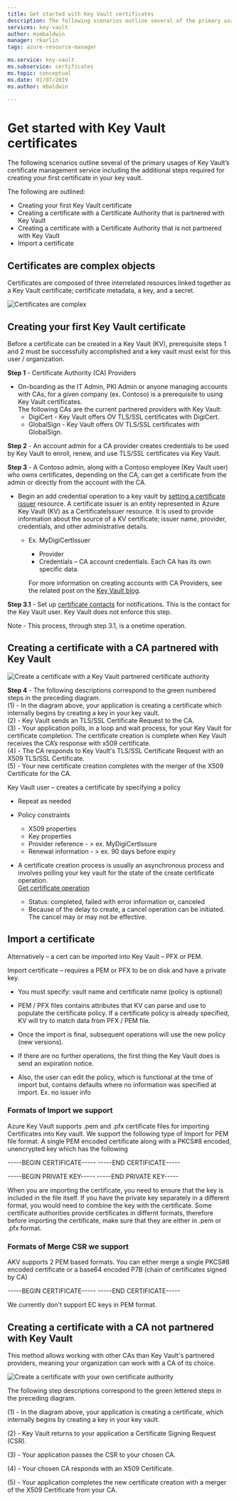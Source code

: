```yaml
---
title: Get started with Key Vault certificates
description: The following scenarios outline several of the primary usages of Key Vault’s certificate management service including the additional steps required for creating your first certificate in your key vault.
services: key-vault
author: msmbaldwin
manager: rkarlin
tags: azure-resource-manager

ms.service: key-vault
ms.subservice: certificates
ms.topic: conceptual
ms.date: 01/07/2019
ms.author: mbaldwin

---
```


# Get started with Key Vault certificates
The following scenarios outline several of the primary usages of Key Vault’s certificate management service including the additional steps required for creating your first certificate in your key vault.

The following are outlined:
- Creating your first Key Vault certificate
- Creating a certificate with a Certificate Authority that is partnered with Key Vault
- Creating a certificate with a Certificate Authority that is not partnered with Key Vault
- Import a certificate

## Certificates are complex objects
Certificates are composed of three interrelated resources linked together as a Key Vault certificate; certificate metadata, a key, and a secret.


![Certificates are complex](../media/azure-key-vault.png)


## Creating your first Key Vault certificate  
 Before a certificate can be created in a Key Vault (KV), prerequisite steps 1 and 2 must be successfully accomplished and a key vault must exist for this user / organization.  

**Step 1** - Certificate Authority (CA) Providers  
-   On-boarding as the IT Admin, PKI Admin or anyone managing accounts with CAs, for a given company (ex. Contoso)  is a prerequisite to using Key Vault certificates.  
    The following CAs are the current partnered providers with Key Vault:  
    -   DigiCert - Key Vault offers OV TLS/SSL certificates with DigiCert.  
    -   GlobalSign - Key Vault offers OV TLS/SSL certificates with GlobalSign.  

**Step 2** - An account admin for a CA provider creates credentials to be used by Key Vault to enroll, renew, and use TLS/SSL certificates via Key Vault.

**Step 3** - A Contoso admin, along with a Contoso employee (Key Vault user) who owns certificates, depending on the CA, can get a certificate from the admin or directly from the account with the CA.  

- Begin an add credential operation to a key vault by [setting a certificate issuer](/rest/api/keyvault/setcertificateissuer/setcertificateissuer) resource. A certificate issuer is an entity represented in Azure Key Vault (KV) as a CertificateIssuer resource. It is used to provide information about the source of a KV certificate; issuer name, provider, credentials, and other administrative details.
  - Ex. MyDigiCertIssuer  
    -   Provider  
    -   Credentials – CA account credentials. Each CA has its own specific data.  

    For more information on creating accounts with CA Providers, see the related post on the [Key Vault blog](https://aka.ms/kvcertsblog).  

**Step 3.1** - Set up [certificate contacts](/rest/api/keyvault/setcertificatecontacts/setcertificatecontacts) for notifications. This is the contact for the Key Vault user. Key Vault does not enforce this step.  

Note - This process, through step 3.1, is a onetime operation.  

## Creating a certificate with a CA partnered with Key Vault

![Create a certificate with a Key Vault partnered certificate authority](../media/certificate-authority-2.png)

**Step 4** - The following descriptions correspond to the green numbered steps in the preceding diagram.  
  (1) - In the diagram above, your application is creating a certificate which internally begins by creating a key in your key vault.  
  (2) - Key Vault sends an TLS/SSL Certificate Request to the CA.  
  (3) - Your application polls, in a loop and wait process, for your Key Vault for certificate completion. The certificate creation is complete when Key Vault receives the CA’s response with x509 certificate.  
  (4) - The CA responds to Key Vault's TLS/SSL Certificate Request with an X509 TLS/SSL Certificate.  
  (5) - Your new certificate creation completes with the merger of the X509 Certificate for the CA.  

  Key Vault user – creates a certificate by specifying a policy

  -   Repeat as needed  
  -   Policy constraints  
      -   X509 properties  
      -   Key properties  
      -   Provider reference - > ex. MyDigiCertIssure  
      -   Renewal information - > ex. 90 days before expiry  

  - A certificate creation process is usually an asynchronous process and involves polling your key vault for the state of the create certificate operation.  
[Get certificate operation](/rest/api/keyvault/getcertificateoperation/getcertificateoperation)  
      -   Status: completed, failed with error information or, canceled  
      -   Because of the delay to create, a cancel operation can be initiated. The cancel may or may not be effective.  

## Import a certificate  
 Alternatively – a cert can be imported into Key Vault – PFX or PEM.  

 Import certificate – requires a PEM or PFX to be on disk and have a private key. 
-   You must specify: vault name and certificate name (policy is optional)

-   PEM / PFX files contains attributes that KV can parse and use to populate the certificate policy. If a certificate policy is already specified, KV will try to match data from PFX  / PEM file.  

-   Once the import is final, subsequent operations will use the new policy (new versions).  

-   If there are no further operations, the first thing the Key Vault does is send an expiration notice. 

-   Also, the user can edit the policy, which is functional at the time of import but, contains defaults where no information was specified at import. Ex. no issuer info  

### Formats of Import we support
Azure Key Vault supports .pem and .pfx certificate files for importing Certificates into Key vault.
We support the following type of Import for PEM file format. A single PEM encoded certificate along with a PKCS#8 encoded, unencrypted key which has the following

-----BEGIN CERTIFICATE-----
-----END CERTIFICATE-----

-----BEGIN PRIVATE KEY-----
-----END PRIVATE KEY-----

When you are importing the certificate, you need to ensure that the key is included in the file itself. If you have the private key separately in a different format, you would need to combine the key with the certificate. Some certificate authorities provide certificates in differnt formats, therefore before importing the certificate, make sure that they are either in .pem or .pfx format. 

### Formats of Merge CSR we support
AKV supports 2 PEM based formats. You can either merge a single PKCS#8 encoded certificate or a base64 encoded P7B (chain of certificates signed by CA) 

-----BEGIN CERTIFICATE-----
-----END CERTIFICATE-----

We currently don't support EC keys in PEM format.

## Creating a certificate with a CA not partnered with Key Vault  
 This method allows working with other CAs than Key Vault's partnered providers, meaning your organization can work with a CA of its choice.  

![Create a certificate with your own certificate authority](../media/certificate-authority-1.png)  

 The following step descriptions correspond to the green lettered steps in the preceding diagram.  

  (1) - In the diagram above, your application is creating a certificate, which internally begins by creating a key in your key vault.  

  (2) - Key Vault returns to your application a Certificate Signing Request (CSR).  

  (3) - Your application passes the CSR to your chosen CA.  

  (4) - Your chosen CA responds with an X509 Certificate.  

  (5) - Your application completes the new certificate creation with a merger of the X509 Certificate from your CA.

